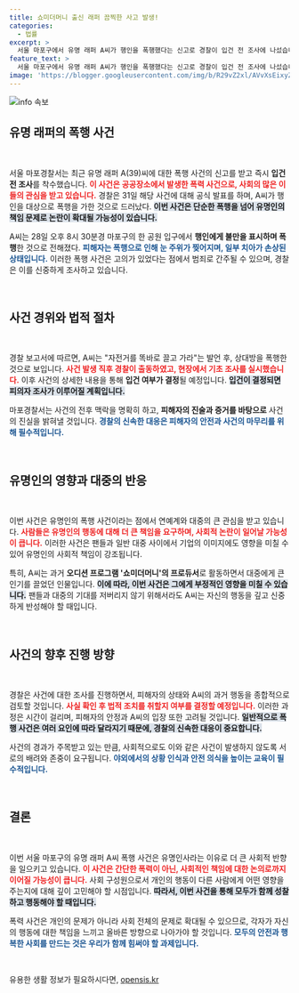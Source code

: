 ```yaml
---
title: 쇼미더머니 출신 래퍼 끔찍한 사고 발생!
categories:
  - 법률
excerpt: >
  서울 마포구에서 유명 래퍼 A씨가 행인을 폭행했다는 신고로 경찰이 입건 전 조사에 나섰습니다. 피해자는 심각한 부상을 당했으며, 현재 경찰의 기초 조사가 진행 중입니다. 그가 과거 어떤 경로로 스타가 되었는지, 사건의 진실은 무엇일지 궁금증을 자아냅니다.
feature_text: >
  서울 마포구에서 유명 래퍼 A씨가 행인을 폭행했다는 신고로 경찰이 입건 전 조사에 나섰습니다. 피해자는 심각한 부상을 당했으며, 현재 경찰의 기초 조사가 진행 중입니다. 그가 과거 어떤 경로로 스타가 되었는지, 사건의 진실은 무엇일지 궁금증을 자아냅니다.
image: 'https://blogger.googleusercontent.com/img/b/R29vZ2xl/AVvXsEixyZcFfHzMRdzZMjFBmAUKJYCLCGyLL1o632UiGVXcaFdKo_bkvkuCioo0uUKlGfBVcT3P84aROyZIXSBEx3Aw5nCQ3pTgDom1WDC4m8eifvWiAmWEEVb4x6G_l8C0QH225ldMjyaFvpxGEBGNO37VmDTDMHGhJPq73UglMfDca1-0aw/s1600/blogspot.png'
---
```


<p><img src="https://blogger.googleusercontent.com/img/b/R29vZ2xl/AVvXsEixyZcFfHzMRdzZMjFBmAUKJYCLCGyLL1o632UiGVXcaFdKo_bkvkuCioo0uUKlGfBVcT3P84aROyZIXSBEx3Aw5nCQ3pTgDom1WDC4m8eifvWiAmWEEVb4x6G_l8C0QH225ldMjyaFvpxGEBGNO37VmDTDMHGhJPq73UglMfDca1-0aw/s1600/blogspot.png" alt="info 속보" /></p>

<h2 data-ke-size="size26">유명 래퍼의 폭행 사건</h2>

<p data-ke-size="size16">&nbsp;</p>

<p>서울 마포경찰서는 최근 유명 래퍼 A(39)씨에 대한 폭행 사건의 신고를 받고 즉시 <strong>입건 전 조사</strong>를 착수했습니다. <b><span style="color: #ee2323;">이 사건은 공공장소에서 발생한 폭력 사건으로, 사회의 많은 이들의 관심을 받고 있습니다.</span></b> 경찰은 31일 해당 사건에 대해 공식 발표를 하며, A씨가 행인을 대상으로 폭행을 가한 것으로 드러났다. <b><span style="background-color: #21538527;">이번 사건은 단순한 폭행을 넘어 유명인의 책임 문제로 논란이 확대될 가능성이 있습니다.</span></b></p>

<p>A씨는 28일 오후 8시 30분경 마포구의 한 공원 입구에서 <strong>행인에게 불만을 표시하며 폭행</strong>한 것으로 전해졌다. <b><span style="color: #1a5490;">피해자는 폭행으로 인해 눈 주위가 찢어지며, 일부 치아가 손상된 상태입니다.</span></b> 이러한 폭행 사건은 고의가 있었다는 점에서 범죄로 간주될 수 있으며, 경찰은 이를 신중하게 조사하고 있습니다.</p>

<p data-ke-size="size16">&nbsp;</p>

<h2 data-ke-size="size26">사건 경위와 법적 절차</h2>

<p data-ke-size="size16">&nbsp;</p>

<p>경찰 보고서에 따르면, A씨는 "자전거를 똑바로 끌고 가라"는 발언 후, 상대방을 폭행한 것으로 보입니다. <b><span style="color: #ee2323;">사건 발생 직후 경찰이 출동하였고, 현장에서 기초 조사를 실시했습니다.</span></b> 이후 사건의 상세한 내용을 통해 <strong>입건 여부가 결정</strong>될 예정입니다. <b><span style="background-color: #21538527;">입건이 결정되면 피의자 조사가 이루어질 계획입니다.</span></b> </p>

<p>마포경찰서는 사건의 전후 맥락을 명확히 하고, <strong>피해자의 진술과 증거를 바탕으로</strong> 사건의 진실을 밝혀낼 것입니다. <b><span style="color: #1a5490;">경찰의 신속한 대응은 피해자의 안전과 사건의 마무리를 위해 필수적입니다.</span></b> </p>

<p data-ke-size="size16">&nbsp;</p>

<h2 data-ke-size="size26">유명인의 영향과 대중의 반응</h2>

<p data-ke-size="size16">&nbsp;</p>

<p>이번 사건은 유명인의 폭행 사건이라는 점에서 연예계와 대중의 큰 관심을 받고 있습니다. <b><span style="color: #ee2323;">사람들은 유명인의 행동에 대해 더 큰 책임을 요구하며, 사회적 논란이 일어날 가능성이 큽니다.</span></b> 이러한 사건은 팬들과 일반 대중 사이에서 기업의 이미지에도 영향을 미칠 수 있어 유명인의 사회적 책임이 강조됩니다.</p>

<p>특히, A씨는 과거 <strong>오디션 프로그램 '쇼미더머니'의 프로듀서</strong>로 활동하면서 대중에게 큰 인기를 끌었던 인물입니다. <b><span style="background-color: #21538527;">이에 따라, 이번 사건은 그에게 부정적인 영향을 미칠 수 있습니다.</span></b> 팬들과 대중의 기대를 저버리지 않기 위해서라도 A씨는 자신의 행동을 깊고 신중하게 반성해야 할 때입니다.</p>

<p data-ke-size="size16">&nbsp;</p>

<h2 data-ke-size="size26">사건의 향후 진행 방향</h2>

<p data-ke-size="size16">&nbsp;</p>

<p>경찰은 사건에 대한 조사를 진행하면서, 피해자의 상태와 A씨의 과거 행동을 종합적으로 검토할 것입니다. <b><span style="color: #ee2323;">사실 확인 후 법적 조치를 취할지 여부를 결정할 예정입니다.</span></b> 이러한 과정은 시간이 걸리며, 피해자의 안정과 A씨의 입장 또한 고려될 것입니다. <b><span style="background-color: #21538527;">일반적으로 폭행 사건은 여러 요인에 따라 달라지기 때문에, 경찰의 신속한 대응이 중요합니다.</span></b> </p>

<p>사건의 경과가 주목받고 있는 만큼, 사회적으로도 이와 같은 사건이 발생하지 않도록 서로의 배려와 존중이 요구됩니다. <b><span style="color: #1a5490;">야외에서의 상황 인식과 안전 의식을 높이는 교육이 필수적입니다.</span></b> </p>

<p data-ke-size="size16">&nbsp;</p>

<h2 data-ke-size="size26">결론</h2>

<p data-ke-size="size16">&nbsp;</p>

<p>이번 서울 마포구의 유명 래퍼 A씨 폭행 사건은 유명인사라는 이유로 더 큰 사회적 반향을 일으키고 있습니다. <b><span style="color: #ee2323;">이 사건은 간단한 폭력이 아닌, 사회적인 책임에 대한 논의로까지 이어질 가능성이 큽니다.</span></b> 사회 구성원으로서 개인의 행동이 다른 사람에게 어떤 영향을 주는지에 대해 깊이 고민해야 할 시점입니다. <b><span style="background-color: #21538527;">따라서, 이번 사건을 통해 모두가 함께 성찰하고 행동해야 할 때입니다.</span></b> </p>

<p>폭력 사건은 개인의 문제가 아니라 사회 전체의 문제로 확대될 수 있으므로, 각자가 자신의 행동에 대한 책임을 느끼고 올바른 방향으로 나아가야 할 것입니다. <b><span style="color: #1a5490;">모두의 안전과 행복한 사회를 만드는 것은 우리가 함께 힘써야 할 과제입니다.</span></b> </p>

<p data-ke-size="size16">&nbsp;</p>
유용한 생활 정보가 필요하시다면, <a href="https://opensis.kr" rel="dofollow">opensis.kr</a>


